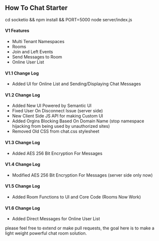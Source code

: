## How To Chat Starter

cd socketio && npm install && PORT=5000 node server/index.js

#### V1 Features

- Multi Tenant Namespaces
- Rooms
- Join and Left Events
- Send Messages to Room
- Online User List

#### V1.1 Change Log
- Added UI for Online List and Sending/Displaying Chat Messages

#### V1.2 Change Log
- Added New UI Powered by Semantic UI
- Fixed User On Disconnect Issue (server side)
- New Client Side JS API for making Custom UI
- Added Orgins Blocking Based On Domain Name (stop namespace hijacking from being used by unauthorized sites)
- Removed Old CSS from chat.css stylesheet

#### V1.3 Change Log
- Added AES 256 Bit Encryption For Messages

#### V1.4 Change Log
- Modified AES 256 Bit Encryption For Messages (server side only now)

#### V1.5 Change Log
- Added Room Functions to UI and Core Code (Rooms Now Work)

#### V1.6 Change Log
- Added Direct Messages for Online User List

please feel free to extend or make pull requests, the goal here is to make a light weight powerful chat room solution.
